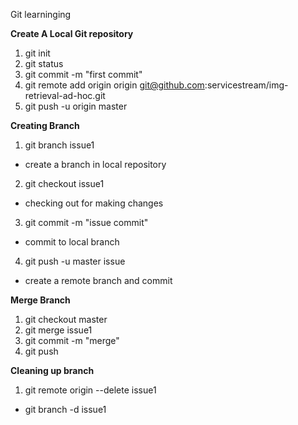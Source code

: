 Git learninging

**Create A Local Git repository**
 
 1. git init
 2. git status
 3. git commit -m "first commit"
 4. git remote add origin origin git@github.com:servicestream/img-retrieval-ad-hoc.git
 5. git push -u origin master
 

**Creating Branch**


1. git branch issue1
  * create a branch in local repository
2. git checkout issue1
  * checking out for making changes
3. git commit -m "issue commit"
  * commit to local branch
4. git push -u master issue
  * create a remote branch and commit

**Merge Branch**


1. git checkout master
2. git merge issue1
3. git commit -m "merge"
4. git push

**Cleaning up branch**


1. git remote origin --delete issue1
 - git branch -d issue1


